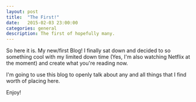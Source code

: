 ```yaml
---
layout: post
title:  "The First!"
date:   2015-02-03 23:00:00
categories: general
description: The first of hopefully many.
---
```

So here it is. My new/first Blog! I finally sat down and decided to so something cool with my limited down time (Yes, I'm also watching Netflix at the moment) and create what you're reading now.

I'm going to use this blog to openly talk about any and all things that I find worth of placing here.

Enjoy!
